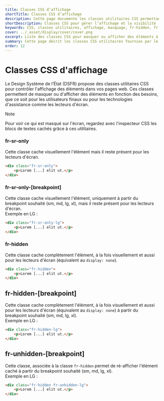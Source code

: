 ```yaml
---
title: Classes CSS d’affichage
shortTitle: Classes CSS d’affichage
description: Cette page documente les classes utilitaires CSS permettant de contrôler l’affichage ou le masquage d’éléments à l’écran ou pour les technologies d’assistance selon les breakpoints définis par le DSFR.
shortDescription: Classes CSS pour gérer l’affichage et la visibilité
keywords: CSS, classes utilitaires, affichage, masquage, fr-hidden, fr-sr-only, responsive, accessibilité, DSFR, breakpoints
cover: ../_asset/display/cover/cover.png
excerpt: Liste des classes CSS pour masquer ou afficher des éléments à l’écran ou pour les lecteurs d’écran selon les points de rupture.
summary: Cette page décrit les classes CSS utilitaires fournies par le Design Système de l’État pour gérer l’affichage conditionnel des éléments. Elle couvre les usages de `fr-sr-only` pour les lecteurs d’écran, `fr-hidden` pour le masquage complet, et leurs variantes responsives en fonction des breakpoints. Elle explique également comment combiner `fr-hidden` avec `fr-unhidden-[breakpoint]` pour un contrôle fin de la visibilité selon les tailles d’écran. Ces classes facilitent la mise en page accessible et adaptative.
order: 12
---
```


# Classes CSS d'affichage

Le Design Système de l’État (DSFR) propose des classes utilitaires CSS pour contrôler l'affichage des éléments dans vos pages web. Ces classes permettent de masquer ou d'afficher des éléments en fonction des besoins, que ce soit pour les utilisateurs finaux ou pour les technologies d'assistance comme les lecteurs d'écran.

>[!NOTE]
>Pour voir ce qui est masqué sur l'écran, regardez avec l'inspecteur CSS les blocs de textes cachés grâce à ces utilitaires.

### fr-sr-only

Cette classe cache visuellement l'élément mais il reste présent pour les lecteurs d'écran.

```html
<div class="fr-sr-only">
    <p>Lorem [...] elit ut.</p>
</div>
```

### fr-sr-only-[breakpoint]

Cette classe cache visuellement l'élément, uniquement à partir du breakpoint souhaité (sm, md, lg, xl), mais il reste présent pour les lecteurs d'écran. <br>
Exemple en LG :

```html
<div class="fr-sr-only-lg">
    <p>Lorem [...] elit ut.</p>
</div>
```

### fr-hidden

Cette classe cache complètement l'élément, à la fois visuellement et aussi pour les lecteurs d'écran (équivalent au `display: none`).

```html
<div class="fr-hidden">
    <p>Lorem [...] elit ut.</p>
</div>
```

## fr-hidden-[breakpoint]

Cette classe cache complètement l'élément, à la fois visuellement et aussi pour les lecteurs d'écran (équivalent au `display: none`) à partir du breakpoint souhaité (sm, md, lg, xl). <br>
Exemple en LG :

```html
<div class="fr-hidden-lg">
    <p>Lorem [...] elit ut.</p>
</div>
```

## fr-unhidden-[breakpoint]

Cette classe, associée à la classe `fr-hidden` permet de ré-afficher l'élément caché à partir du breakpoint souhaité (sm, md, lg, xl). <br>
Exemple en LG :

```html
<div class="fr-hidden fr-unhidden-lg">
    <p>Lorem [...] elit ut.</p>
</div>
```
